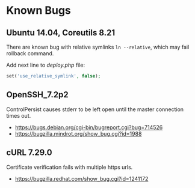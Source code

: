 # Known Bugs

## Ubuntu 14.04, Coreutils 8.21

There are known bug with relative symlinks `ln --relative`, which may fail rollback command.

Add next line to _deploy.php_ file:

~~~php
set('use_relative_symlink', false);
~~~


## OpenSSH_7.2p2

ControlPersist causes stderr to be left open until the master connection times out.

* https://bugs.debian.org/cgi-bin/bugreport.cgi?bug=714526
* https://bugzilla.mindrot.org/show_bug.cgi?id=1988


## cURL 7.29.0

Certificate verification fails with multiple https urls.

* https://bugzilla.redhat.com/show_bug.cgi?id=1241172
